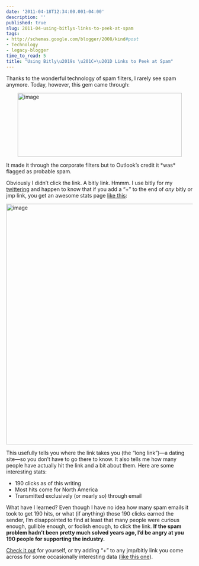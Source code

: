 ```yaml
---
date: '2011-04-18T12:34:00.001-04:00'
description: ''
published: true
slug: 2011-04-using-bitlys-links-to-peek-at-spam
tags:
- http://schemas.google.com/blogger/2008/kind#post
- Technology
- legacy-blogger
time_to_read: 5
title: "Using Bitly\u2019s \u201C+\u201D Links to Peek at Spam"
---
```


<p>Thanks to the wonderful technology of spam filters, I rarely see spam anymore. Today, however, this gem came through:</p>
<p><img alt="image" height="172" src="http://lh3.ggpht.com/_IKD9WtY5kxU/TaxoLv8QFCI/AAAAAAAABgk/hYLsPDb0aug/image%5B2%5D.png" style="margin: 3px auto; display: block; float: none;" title="image" width="443" /></p>
<p>It made it through the corporate filters but to Outlook’s credit it *was* flagged as probable spam.</p>  <p align="left">Obviously I didn’t click the link. A bitly link. Hmmm. I use bitly for my <a href="http://twitter.com/mharen">twittering</a> and happen to know that if you add a “+” to the end of <em>any </em>bitly or jmp link, you get an awesome stats page <a href="http://bit.ly/hIfeGP+">like this</a>:</p>  <p align="left"><img alt="image" height="649" src="http://lh6.ggpht.com/_IKD9WtY5kxU/TaxoL0wWnVI/AAAAAAAABgo/XwlkQy8woRI/image%5B5%5D.png" style="margin: 3px auto; display: block; float: none;" title="image" width="511" /></p>  <p align="left">This usefully tells you where the link takes you (the “long link”)—a dating site—so you don’t have to go there to know. It also tells me how many people have actually hit the link and a bit about them. Here are some interesting stats:</p>  <ul>   <li>190 clicks as of this writing</li>    <li>Most hits come for North America</li>    <li>Transmitted exclusively (or nearly so) through email</li> </ul>
<p>What have I learned? Even though I have no idea how many spam emails it took to get 190 hits, or what (if anything) those 190 clicks earned the sender, I’m disappointed to find at least that many people were curious enough, gullible enough, or foolish enough, to click the link. <strong>If the spam problem hadn’t been pretty much solved years ago, I’d be angry at you 190 people for supporting the industry.</strong></p>
<p><a href="http://bit.ly/hIfeGP+">Check it out</a> for yourself, or try adding “+” to any jmp/bitly link you come across for some occasionally interesting data (<a href="http://bit.ly/hZvZiH">like this one</a>).</p>